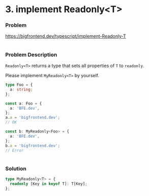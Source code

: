 # 3. implement Readonly\<T\>

### Problem

https://bigfrontend.dev/typescript/implement-Readonly-T

#

### Problem Description

`Readonly<T>` returns a type that sets all properties of `T` to `readonly`.

Please implement `MyReadonly<T>` by yourself.

```ts
type Foo = {
  a: string;
};

const a: Foo = {
  a: 'BFE.dev',
};
a.a = 'bigfrontend.dev';
// OK

const b: MyReadonly<Foo> = {
  a: 'BFE.dev',
};
b.a = 'bigfrontend.dev';
// Error
```

#

### Solution

```ts
type MyReadonly<T> = {
  readonly [Key in keyof T]: T[Key];
};
```
